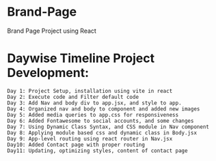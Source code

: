 # Brand-Page
Brand Page Project using React

# Daywise Timeline Project Development:
    Day 1: Project Setup, installation using vite in react
    Day 2: Execute code and Filter default code
    Day 3: Add Nav and body div to app.jsx, and style to app.
    Day 4: Organized nav and body to component and added new images
    Day 5: Added media queries to app.css for responsiveness
    Day 6: Added Fontawesome to social accounts, and some changes
    Day 7: Using Dynamic Class Syntax, and CSS module in Nav component
    Day 8: Applying module based css and dynamic class in Body.jsx
    Day 9: App-level routing using react router in Nav.jsx
    Day10: Added Contact page with proper routing
    Day11: Updating, optimizing styles, content of contact page
